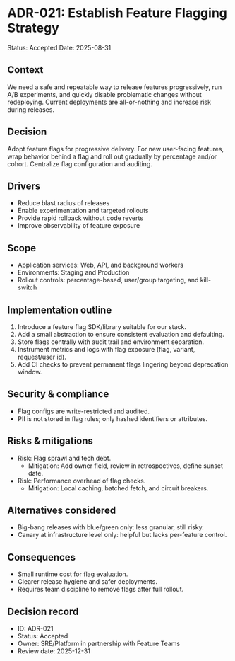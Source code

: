 # ADR-021: Establish Feature Flagging Strategy

Status: Accepted
Date: 2025-08-31

## Context
We need a safe and repeatable way to release features progressively, run A/B experiments, and quickly disable problematic changes without redeploying. Current deployments are all-or-nothing and increase risk during releases.

## Decision
Adopt feature flags for progressive delivery. For new user-facing features, wrap behavior behind a flag and roll out gradually by percentage and/or cohort. Centralize flag configuration and auditing.

## Drivers
- Reduce blast radius of releases
- Enable experimentation and targeted rollouts
- Provide rapid rollback without code reverts
- Improve observability of feature exposure

## Scope
- Application services: Web, API, and background workers
- Environments: Staging and Production
- Rollout controls: percentage-based, user/group targeting, and kill-switch

## Implementation outline
1. Introduce a feature flag SDK/library suitable for our stack.
2. Add a small abstraction to ensure consistent evaluation and defaulting.
3. Store flags centrally with audit trail and environment separation.
4. Instrument metrics and logs with flag exposure (flag, variant, request/user id).
5. Add CI checks to prevent permanent flags lingering beyond deprecation window.

## Security & compliance
- Flag configs are write-restricted and audited.
- PII is not stored in flag rules; only hashed identifiers or attributes.

## Risks & mitigations
- Risk: Flag sprawl and tech debt.
  - Mitigation: Add owner field, review in retrospectives, define sunset date.
- Risk: Performance overhead of flag checks.
  - Mitigation: Local caching, batched fetch, and circuit breakers.

## Alternatives considered
- Big-bang releases with blue/green only: less granular, still risky.
- Canary at infrastructure level only: helpful but lacks per-feature control.

## Consequences
- Small runtime cost for flag evaluation.
- Clearer release hygiene and safer deployments.
- Requires team discipline to remove flags after full rollout.

## Decision record
- ID: ADR-021
- Status: Accepted
- Owner: SRE/Platform in partnership with Feature Teams
- Review date: 2025-12-31
